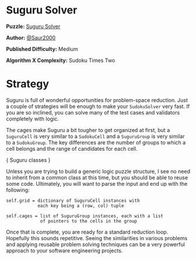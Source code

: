 # Suguru Solver

__Puzzle:__ [Suguru Solver](https://www.codingame.com/training/medium/suguru-solver)

__Author:__ [@Saur2000](https://www.codingame.com/profile/62bc28921f6a079fc385c6d3ac38a6659876124)

__Published Difficulty:__ Medium

__Algorithm X Complexity:__ Sudoku Times Two

# Strategy

Suguru is full of wonderful opportunities for problem-space reduction. Just a couple of strategies will be enough to make your `SudokuSolver` very fast. If you are so inclined, you can solve many of the test cases and validators completely with logic.

The cages make Suguru a bit tougher to get organized at first, but a `SuguruCell` is very similar to a `SudokuCell` and a `SuguruGroup` is very similar to a `SudokuGroup`. The key differences are the number of groups to which a cell belongs and the range of candidates for each cell. 

{ Suguru classes }

Unless you are trying to build a generic logic puzzle structure, I see no need to inherit from a common class at this time, but you should be able to reuse some code. Ultimately, you will want to parse the input and end up with the following:

```
self.grid = dictionary of SuguruCell instances with
            each key being a (row, col) tuple

self.cages = list of SuguruGroup instances, each with a list
             of pointers to the cells in the group
```

Once that is complete, you are ready for a standard reduction loop. Hopefully this sounds repetitive. Seeing the similarities in various problems and applying reusable problem solving techniques can be a very powerful approach to your software engineering projects.
